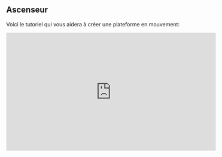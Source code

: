 
## Ascenseur

Voici le tutoriel qui vous aidera à créer une plateforme en mouvement:   

<iframe width="560" height="315" src="https://www.youtube.com/embed/eJCu7YEFBu4?si=UsUhgVDzGgJOBWGf" title="YouTube video player" frameborder="0" allow="accelerometer; autoplay; clipboard-write; encrypted-media; gyroscope; picture-in-picture; web-share" referrerpolicy="strict-origin-when-cross-origin" allowfullscreen></iframe>
